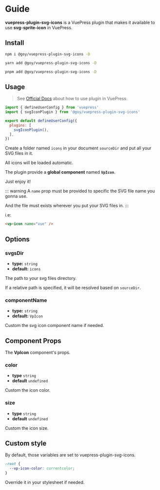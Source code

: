 # Guide

**vuepress-plugin-svg-icons** is a VuePress plugin that makes it available to use **svg-sprite-icon** in VuePress.

## Install

```bash
npm i @goy/vuepress-plugin-svg-icons -D
```

```bash
yarn add @goy/vuepress-plugin-svg-icons -D
```

```bash
pnpm add @goy/vuepress-plugin-svg-icons -D
```

## Usage

> See [Official Docs](https://v2.vuepress.vuejs.org/guide/plugin.html#plugin) about how to use plugin in VuePress.

```js
import { defineUserConfig } from 'vuepress'
import { svgIconPlugin } from '@goy/vuepress-plugin-svg-icons'

export default defineUserConfig({
  plugins: [
    svgIconPlugin(),
  ],
})
```

Create a folder named `icons` in your document `sourceDir` and put all your SVG files in it.

All icons will be loaded automatic.

The plugin provide a **global component** named **`VpIcon`**.

Just enjoy it!

::: warning
A `name` prop must be provided to specific the SVG file name you gonna use.

And the file must exists wherever you put your SVG files in.
:::

i.e:

```markdown
<vp-icon name="vue" />
```

<vp-icon name="github" color="purple" size="4em" />
<vp-icon name="star" color="orange" size="4em" />

## Options

### svgsDir

- **type:** `string`
- **default:** `icons`

The path to your svg files directory.

If a relative path is specified, it will be resolved based on `sourceDir`.

### componentName

- **type:** `string`
- **default:** `VpIcon`

Custom the svg icon component name if needed.

## Component Props

The **VpIcon** component's props.

### color

- **type** `string`
- **default** `undefined`

Custom the icon color.

### size

- **type** `string`
- **default** `undefined`

Custom the icon size.

## Custom style

By default, those variables are set to vuepress-plugin-svg-icons.

```css
:root {
  --vp-icon-color: currentcolor;
}
```

Override it in your stylesheet if needed.
